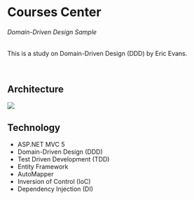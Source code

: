 # Courses Center
###### Domain-Driven Design Sample

This is a study on Domain-Driven Design (DDD) by Eric Evans.

<br>

## Architecture
![](http://insidecode.com.br/github/CoursesCenter/ddd_architecture.png)

## Technology

  - ASP.NET MVC 5
 - Domain-Driven Design (DDD)
 - Test Driven Development (TDD)
 - Entity Framework
 - AutoMapper
 - Inversion of Control (IoC)
 - Dependency Injection (DI)

